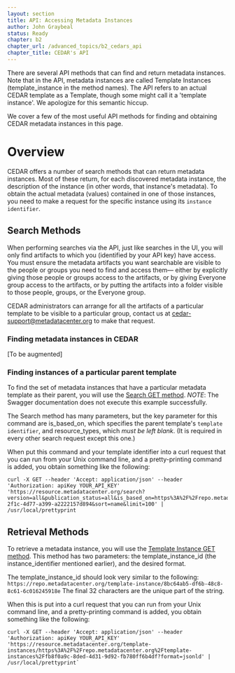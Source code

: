 ```yaml
---
layout: section
title: API: Accessing Metadata Instances
author: John Graybeal
status: Ready
chapter: b2
chapter_url: /advanced_topics/b2_cedars_api
chapter_title: CEDAR's API
---
```


There are several API methods that can find and return metadata instances. 
Note that in the API, metadata instances are called Template Instances
(template_instance in the method names). 
The API refers to an actual CEDAR template as a Template, 
though some might call it a 'template instance'. 
We apologize for this semantic hiccup.

We cover a few of the most useful API methods for finding and obtaining
CEDAR metadata instances in this page. 

<h1>Overview</h1>

CEDAR offers a number of search methods that can return metadata instances.
Most of these return, for each discovered metadata instance, 
the description of the instance (in other words, that instance's metadata).
To obtain the actual metadata (values) contained in one of those instances,
you need to make a request for the specific instance using its `instance identifier`.

<h2>Search Methods</h2>

When performing searches via the API, just like searches in the UI,
you will only find artifacts to which you (identified by your API key) have access.
You must ensure the metadata artifacts you want searchable are visible
to the people or groups you need to find and access them—
either by explicitly giving those people or groups access to the artifacts,
or by giving Everyone group access to the artifacts,
or by putting the artifacts into a folder visible to those people, groups, or 
the Everyone group.

CEDAR administrators can arrange for all the artifacts of a particular template
to be visible to a particular group, contact us at cedar-support@metadatacenter.org
to make that request.

<h3>Finding metadata instances in CEDAR</h3>

[To be augmented]

<h3>Finding instances of a particular parent template</h3>

To find the set of metadata instances that have 
a particular metadata template as their parent,
you will use the [Search GET method](https://resource.metadatacenter.org/api/#!/Template32Instances/get_search).
*NOTE*: The Swagger documentation does not execute this example successfully.

The Search method has many parameters, but the key parameter for this command
are is_based_on, which specifies the parent template's `template identifier`, 
and resource_types, which *must be left blank*. (It is required in every other search
request except this one.)

When put this command and your template identifier into a curl request 
that you can run from your Unix command line, 
and a pretty-printing command is added,
you obtain something like the following:
```
curl -X GET --header 'Accept: application/json' --header 'Authorization: apiKey YOUR_API_KEY' 'https://resource.metadatacenter.org/search?version=all&publication_status=all&is_based_on=https%3A%2F%2Frepo.metadatacenter.org%2Ftemplates%2F5bf8d2bf-2f1c-4d77-a399-a2222157d894&sort=name&limit=100' | /usr/local/prettyprint
```

<h2>Retrieval Methods</h2> 

To retrieve a metadata instance, you will use the [Template Instance GET method](https://resource.metadatacenter.org/api/#!/Template32Instances/get_template_instances_template_instance_id). 
This method has two parameters: the template_instance_id 
(the instance_identifier mentioned earlier), and 
the desired format.

The template_instance_id should look very similar to the following:
  `https://repo.metadatacenter.org/template-instance/8bc64ab5-df6b-48c8-8c61-6c016245918e`
The final 32 characters are the unique part of the string.

When this is put into a curl request that you can run from your Unix command line, 
and a pretty-printing command is added,
you obtain something like the following:
```
curl -X GET --header 'Accept: application/json' --header 'Authorization: apiKey YOUR_API_KEY' 'https://resource.metadatacenter.org/template-instances/https%3A%2F%2Frepo.metadatacenter.org%2Ftemplate-instances%2Ffb8f0a9c-8ded-4d31-9d92-fb780ff6b4df?format=jsonld' | /usr/local/prettyprint` 
```




